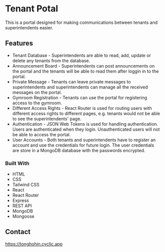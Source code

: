 # Tenant Potal

This is a portal designed for making communications between tenants and superintendents easier.

## Features

- Tenant Database - Superintendents are able to read, add, update or delete any tenants from the database.
- Announcement Board - Superintendents can post announcements on the portal and the tenants will be able to read them after loggin in to the portal.
- Private Message - Tenants can leave private messages to superintendents and superintendents can manage all the received messages on the portal.
- Gymroom Registration - Tenants can use the portal for registering access to the gymroom.
- Different Access Rights - React Router is used for routing users with different access rights to different pages, e.g. tenants would not be able to see the superintendents' page.
- Authentication - JSON Web Tokens is used for handling authentication. Users are authenticated when they login. Unauthenticated users will not be able to access the portal.
- User Accounts - Both tenants and superintendents have to register an account and use the credentials for future login. The user credentials are store in a MongoDB database with the passwords encrypted.

### Built With

- HTML
- CSS
- Tailwind CSS
- React
- React Router
- Express
- REST API
- MongoDB
- Mongoose

<!-- CONTACT -->

## Contact

https://tonghohin.cyclic.app
